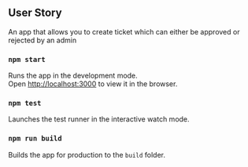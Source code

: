 
## User Story
An app that allows you to create ticket which can either be approved or rejected by an admin

### `npm start`

Runs the app in the development mode.<br />
Open [http://localhost:3000](http://localhost:3000) to view it in the browser.

### `npm test`
Launches the test runner in the interactive watch mode.<br />

### `npm run build`

Builds the app for production to the `build` folder.<br />

